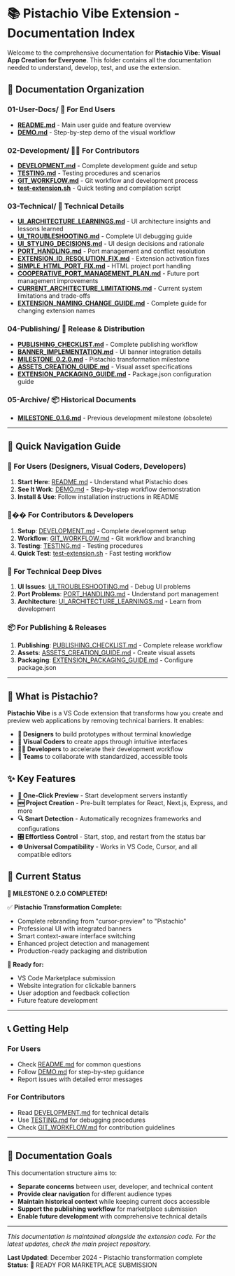 # 📚 Pistachio Vibe Extension - Documentation Index

Welcome to the comprehensive documentation for **Pistachio Vibe: Visual App Creation for Everyone**. This folder contains all the documentation needed to understand, develop, test, and use the extension.

## 📁 **Documentation Organization**

### **01-User-Docs/** 👥 **For End Users**
- **[README.md](./01-User-Docs/README.md)** - Main user guide and feature overview
- **[DEMO.md](./01-User-Docs/DEMO.md)** - Step-by-step demo of the visual workflow

### **02-Development/** 👨‍💻 **For Contributors**
- **[DEVELOPMENT.md](./02-Development/DEVELOPMENT.md)** - Complete development guide and setup
- **[TESTING.md](./02-Development/TESTING.md)** - Testing procedures and scenarios
- **[GIT_WORKFLOW.md](./02-Development/GIT_WORKFLOW.md)** - Git workflow and development process
- **[test-extension.sh](./02-Development/test-extension.sh)** - Quick testing and compilation script

### **03-Technical/** 🔧 **Technical Details**
- **[UI_ARCHITECTURE_LEARNINGS.md](./03-Technical/UI_ARCHITECTURE_LEARNINGS.md)** - UI architecture insights and lessons learned
- **[UI_TROUBLESHOOTING.md](./03-Technical/UI_TROUBLESHOOTING.md)** - Complete UI debugging guide
- **[UI_STYLING_DECISIONS.md](./03-Technical/UI_STYLING_DECISIONS.md)** - UI design decisions and rationale
- **[PORT_HANDLING.md](./03-Technical/PORT_HANDLING.md)** - Port management and conflict resolution
- **[EXTENSION_ID_RESOLUTION_FIX.md](./03-Technical/EXTENSION_ID_RESOLUTION_FIX.md)** - Extension activation fixes
- **[SIMPLE_HTML_PORT_FIX.md](./03-Technical/SIMPLE_HTML_PORT_FIX.md)** - HTML project port handling
- **[COOPERATIVE_PORT_MANAGEMENT_PLAN.md](./03-Technical/COOPERATIVE_PORT_MANAGEMENT_PLAN.md)** - Future port management improvements
- **[CURRENT_ARCHITECTURE_LIMITATIONS.md](./03-Technical/CURRENT_ARCHITECTURE_LIMITATIONS.md)** - Current system limitations and trade-offs
- **[EXTENSION_NAMING_CHANGE_GUIDE.md](./03-Technical/EXTENSION_NAMING_CHANGE_GUIDE.md)** - Complete guide for changing extension names

### **04-Publishing/** 🚀 **Release & Distribution**
- **[PUBLISHING_CHECKLIST.md](./04-Publishing/PUBLISHING_CHECKLIST.md)** - Complete publishing workflow
- **[BANNER_IMPLEMENTATION.md](./04-Publishing/BANNER_IMPLEMENTATION.md)** - UI banner integration details
- **[MILESTONE_0.2.0.md](./04-Publishing/MILESTONE_0.2.0.md)** - Pistachio transformation milestone
- **[ASSETS_CREATION_GUIDE.md](./04-Publishing/ASSETS_CREATION_GUIDE.md)** - Visual asset specifications
- **[EXTENSION_PACKAGING_GUIDE.md](./04-Publishing/EXTENSION_PACKAGING_GUIDE.md)** - Package.json configuration guide

### **05-Archive/** 📦 **Historical Documents**
- **[MILESTONE_0.1.6.md](./05-Archive/MILESTONE_0.1.6.md)** - Previous development milestone (obsolete)

---

## 🎯 **Quick Navigation Guide**

### **🚀 For Users (Designers, Visual Coders, Developers)**
1. **Start Here**: [README.md](./01-User-Docs/README.md) - Understand what Pistachio does
2. **See It Work**: [DEMO.md](./01-User-Docs/DEMO.md) - Step-by-step workflow demonstration
3. **Install & Use**: Follow installation instructions in README

### **👨‍�� For Contributors & Developers**
1. **Setup**: [DEVELOPMENT.md](./02-Development/DEVELOPMENT.md) - Complete development setup
2. **Workflow**: [GIT_WORKFLOW.md](./02-Development/GIT_WORKFLOW.md) - Git workflow and branching
3. **Testing**: [TESTING.md](./02-Development/TESTING.md) - Testing procedures
4. **Quick Test**: [test-extension.sh](./02-Development/test-extension.sh) - Fast testing workflow

### **🔧 For Technical Deep Dives**
1. **UI Issues**: [UI_TROUBLESHOOTING.md](./03-Technical/UI_TROUBLESHOOTING.md) - Debug UI problems
2. **Port Problems**: [PORT_HANDLING.md](./03-Technical/PORT_HANDLING.md) - Understand port management
3. **Architecture**: [UI_ARCHITECTURE_LEARNINGS.md](./03-Technical/UI_ARCHITECTURE_LEARNINGS.md) - Learn from development

### **📦 For Publishing & Releases**
1. **Publishing**: [PUBLISHING_CHECKLIST.md](./04-Publishing/PUBLISHING_CHECKLIST.md) - Complete release workflow
2. **Assets**: [ASSETS_CREATION_GUIDE.md](./04-Publishing/ASSETS_CREATION_GUIDE.md) - Create visual assets
3. **Packaging**: [EXTENSION_PACKAGING_GUIDE.md](./04-Publishing/EXTENSION_PACKAGING_GUIDE.md) - Configure package.json

---

## 🎨 **What is Pistachio?**

**Pistachio Vibe** is a VS Code extension that transforms how you create and preview web applications by removing technical barriers. It enables:

- **🎨 Designers** to build prototypes without terminal knowledge
- **🚀 Visual Coders** to create apps through intuitive interfaces
- **👨‍💻 Developers** to accelerate their development workflow
- **🌟 Teams** to collaborate with standardized, accessible tools

## ✨ **Key Features**

- **🚀 One-Click Preview** - Start development servers instantly
- **🆕 Project Creation** - Pre-built templates for React, Next.js, Express, and more
- **🔍 Smart Detection** - Automatically recognizes frameworks and configurations
- **🎛️ Effortless Control** - Start, stop, and restart from the status bar
- **🌐 Universal Compatibility** - Works in VS Code, Cursor, and all compatible editors

## 🔄 **Current Status**

**🎉 MILESTONE 0.2.0 COMPLETED!**

✅ **Pistachio Transformation Complete:**
- Complete rebranding from "cursor-preview" to "Pistachio"
- Professional UI with integrated banners
- Smart context-aware interface switching
- Enhanced project detection and management
- Production-ready packaging and distribution

**🚀 Ready for:**
- VS Code Marketplace submission
- Website integration for clickable banners
- User adoption and feedback collection
- Future feature development

---

## 📞 **Getting Help**

### **For Users**
- Check [README.md](./01-User-Docs/README.md) for common questions
- Follow [DEMO.md](./01-User-Docs/DEMO.md) for step-by-step guidance
- Report issues with detailed error messages

### **For Contributors**
- Read [DEVELOPMENT.md](./02-Development/DEVELOPMENT.md) for technical details
- Use [TESTING.md](./02-Development/TESTING.md) for debugging procedures
- Check [GIT_WORKFLOW.md](./02-Development/GIT_WORKFLOW.md) for contribution guidelines

---

## 🎯 **Documentation Goals**

This documentation structure aims to:
- **Separate concerns** between user, developer, and technical content
- **Provide clear navigation** for different audience types
- **Maintain historical context** while keeping current docs accessible
- **Support the publishing workflow** for marketplace submission
- **Enable future development** with comprehensive technical details

---

*This documentation is maintained alongside the extension code. For the latest updates, check the main project repository.*

**Last Updated**: December 2024 - Pistachio transformation complete  
**Status**: 🎉 READY FOR MARKETPLACE SUBMISSION
